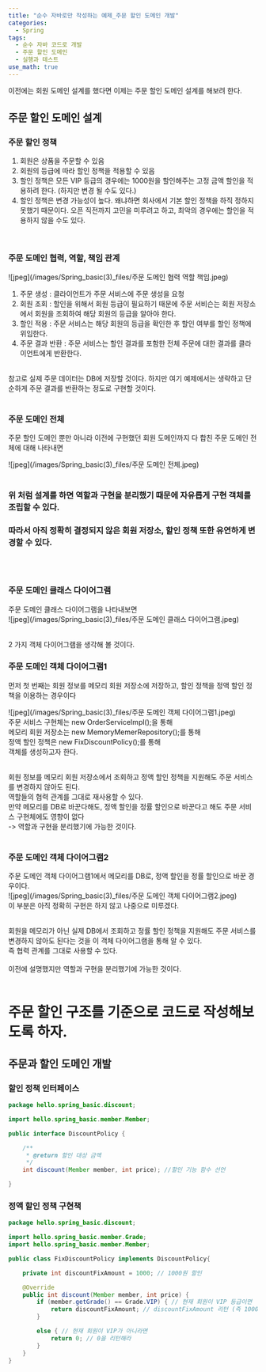 ```yaml
---
title: "순수 자바로만 작성하는 예제_주문 할인 도메인 개발"
categories:
  - Spring
tags:
  - 순수 자바 코드로 개발
  - 주문 할인 도메인
  - 실행과 테스트
use_math: true
---
```


이전에는 회원 도메인 설계를 했다면 이제는 주문 할인 도메인 설계를 해보려 한다.

## 주문 할인 도메인 설계
### 주문 할인 정책
1. 회원은 상품을 주문할 수 있음 <br>
2. 회원의 등급에 따라 할인 정책을 적용할 수 있음 <br>
3. 할인 정책은 모든 VIP 등급의 경우에는 1000원을 할인해주는 고정 금액 할인을 적용하려 한다. (하지만 변경 될 수도 있다.) <br>
4. 할인 정책은 변경 가능성이 높다. 왜냐하면 회사에서 기본 할인 정책을 하직 정하지 못했기 때문이다. 오픈 직전까지 고민을 미루려고 하고, 최악의 경우에는 할인을 적용하지 않을 수도 있다. <br>
<br>

### 주문 도메인 협력, 역할, 책임 관계
![jpeg](/images/Spring_basic(3)_files/주문 도메인 협력 역할 책임.jpeg)
<br>

1. 주문 생성 : 클라이언트가 주문 서비스에 주문 생성을 요청 <br>
2. 회원 조회 : 할인을 위해서 회원 등급이 필요하기 때문에 주문 서비슨는 회원 저장소에서 회원을 조회하여 해당 회원의 등급을 알아야 한다. <br>
3. 할인 적용 : 주문 서비스는 해당 회원의 등급을 확인한 후 할인 여부를 할인 정책에 위임한다. <br>
4. 주문 결과 반환 : 주문 서비스는 할인 결과를 포함한 전체 주문에 대한 결과를 클라이언트에게 반환한다. <br> <br>

참고로 실제 주문 데이터는 DB에 저장할 것이다. 하지만 여기 예제에서는 생략하고 단순하게 주문 결과를 반환하는 정도로 구현할 것이다. <br>
<br>

### 주문 도메인 전체
주문 할인 도메인 뿐만 아니라 이전에 구현했던 회원 도메인까지 다 합친 주문 도메인 전체에 대해 나타내면 <br>

![jpeg](/images/Spring_basic(3)_files/주문 도메인 전체.jpeg)
<br>
<br>

### 위 처럼 설계를 하면 역할과 구현을 분리했기 때문에 자유롭게 구현 객체를 조립할 수 있다.
### 따라서 아직 정확히 결정되지 않은 회원 저장소, 할인 정책 또한 유연하게 변경할 수 있다. 

<br><br>
 
### 주문 도메인 클래스 다이어그램
주문 도메인 클래스 다이어그램을 나타내보면 <br>
![jpeg](/images/Spring_basic(3)_files/주문 도메인 클래스 다이어그램.jpeg)
<br>
<br>

2 가지 객체 다이어그램을 생각해 볼 것이다. <br>
### 주문 도메인 객체 다이어그램1
먼저 첫 번째는 회원 정보를 메모리 회원 저장소에 저장하고, 할인 정책을 정액 할인 정책을 이용하는 경우이다 <br>

![jpeg](/images/Spring_basic(3)_files/주문 도메인 객체 다이어그램1.jpeg) 
<br>
주문 서비스 구현체는 new OrderServiceImpl();을 통해<br>
메모리 회원 저장소는 new MemoryMemerRepository();를 통해<br>
정액 할인 정책은 new FixDiscountPolicy();를 통해<br>
객체를 생성하고자 한다.
<br>
<br>

회원 정보를 메모리 회원 저장소에서 조회하고 정액 할인 정책을 지원해도 주문 서비스를 변경하지 않아도 된다. <br>
역할들의 협력 관계를 그대로 재사용할 수 있다. <br>
만약 메모리를 DB로 바꾼다해도, 정액 할인을 정률 할인으로 바꾼다고 해도 주문 서비스 구현체에도 영향이 없다 <br>
-> 역할과 구현을 분리했기에 가능한 것이다. <br><br>

### 주문 도메인 객체 다이어그램2
주문 도메인 객체 다이어그램1에서 메모리를 DB로, 정액 할인을 정률 할인으로 바꾼 경우이다.
<br>
![jpeg](/images/Spring_basic(3)_files/주문 도메인 객체 다이어그램2.jpeg) 
<br>
이 부분은 아직 정확히 구현은 하지 않고 나중으로 미루겠다.
<br><br>

회원을 메모리가 아닌 실제 DB에서 조회하고 정률 할인 정책을 지원해도 주문 서비스를 변경하지 않아도 된다는 것을 이 객체 다이어그램을 통해 알 수 있다.<br>
즉 협력 관계를 그대로 사용할 수 있다.<br>
<br> 이전에 설명했지만 역할과 구현을 분리했기에 가능한 것이다. <br><br>

# 주문 할인 구조를 기준으로 코드로 작성해보도록 하자. <br>

## 주문과 할인 도메인 개발

### 할인 정책 인터페이스
```java
package hello.spring_basic.discount;

import hello.spring_basic.member.Member;

public interface DiscountPolicy {

    /**
     * @return 할인 대상 금액
     */
    int discount(Member member, int price); //할인 기능 함수 선언

}
```

### 정액 할인 정책 구현책

```java
package hello.spring_basic.discount;

import hello.spring_basic.member.Grade;
import hello.spring_basic.member.Member;

public class FixDiscountPolicy implements DiscountPolicy{

    private int discountFixAmount = 1000; // 1000원 할인

    @Override
    public int discount(Member member, int price) {
        if (member.getGrade() == Grade.VIP) { // 현재 회원이 VIP 등급이면
            return discountFixAmount; // discountFixAmount 리턴 (즉 1000원 리턴)
        }

        else { // 현재 회원이 VIP가 아니라면
            return 0; // 0을 리턴해라
        }
    }
}

```